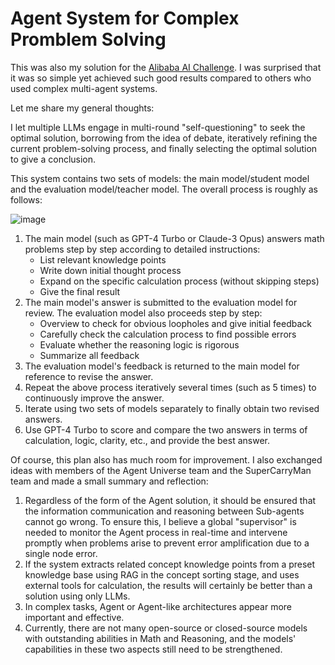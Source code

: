 # Agent System for Complex Promblem Solving

This was also my solution for the [Alibaba AI Challenge](https://damo.alibaba.com/alibaba-global-mathematics-competition). I was surprised that it was so simple yet achieved such good results compared to others who used complex multi-agent systems.

Let me share my general thoughts:

I let multiple LLMs engage in multi-round "self-questioning" to seek the optimal solution, borrowing from the idea of debate, iteratively refining the current problem-solving process, and finally selecting the optimal solution to give a conclusion.

This system contains two sets of models: the main model/student model and the evaluation model/teacher model. The overall process is roughly as follows:

![image](https://github.com/richards199999/Agent-System-for-Complex-Promblem-Solving/assets/142148415/3d946ec6-8433-4da2-9789-7281b0831873)

1. The main model (such as GPT-4 Turbo or Claude-3 Opus) answers math problems step by step according to detailed instructions:
   - List relevant knowledge points
   - Write down initial thought process
   - Expand on the specific calculation process (without skipping steps)
   - Give the final result
2. The main model's answer is submitted to the evaluation model for review. The evaluation model also proceeds step by step:
   - Overview to check for obvious loopholes and give initial feedback
   - Carefully check the calculation process to find possible errors
   - Evaluate whether the reasoning logic is rigorous
   - Summarize all feedback
3. The evaluation model's feedback is returned to the main model for reference to revise the answer.
4. Repeat the above process iteratively several times (such as 5 times) to continuously improve the answer.
5. Iterate using two sets of models separately to finally obtain two revised answers.
6. Use GPT-4 Turbo to score and compare the two answers in terms of calculation, logic, clarity, etc., and provide the best answer.

Of course, this plan also has much room for improvement. I also exchanged ideas with members of the Agent Universe team and the SuperCarryMan team and made a small summary and reflection:

1. Regardless of the form of the Agent solution, it should be ensured that the information communication and reasoning between Sub-agents cannot go wrong. To ensure this, I believe a global "supervisor" is needed to monitor the Agent process in real-time and intervene promptly when problems arise to prevent error amplification due to a single node error.
2. If the system extracts related concept knowledge points from a preset knowledge base using RAG in the concept sorting stage, and uses external tools for calculation, the results will certainly be better than a solution using only LLMs.
3. In complex tasks, Agent or Agent-like architectures appear more important and effective.
4. Currently, there are not many open-source or closed-source models with outstanding abilities in Math and Reasoning, and the models' capabilities in these two aspects still need to be strengthened.
